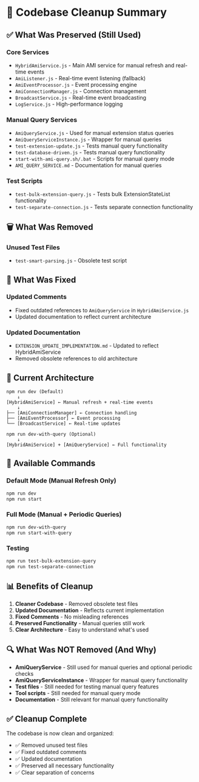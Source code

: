 # 🧹 Codebase Cleanup Summary

## ✅ **What Was Preserved (Still Used)**

### **Core Services**
- `HybridAmiService.js` - Main AMI service for manual refresh and real-time events
- `AmiListener.js` - Real-time event listening (fallback)
- `AmiEventProcessor.js` - Event processing engine
- `AmiConnectionManager.js` - Connection management
- `BroadcastService.js` - Real-time event broadcasting
- `LogService.js` - High-performance logging

### **Manual Query Services**
- `AmiQueryService.js` - Used for manual extension status queries
- `AmiQueryServiceInstance.js` - Wrapper for manual queries
- `test-extension-update.js` - Tests manual query functionality
- `test-database-driven.js` - Tests manual query functionality
- `start-with-ami-query.sh/.bat` - Scripts for manual query mode
- `AMI_QUERY_SERVICE.md` - Documentation for manual queries

### **Test Scripts**
- `test-bulk-extension-query.js` - Tests bulk ExtensionStateList functionality
- `test-separate-connection.js` - Tests separate connection functionality

## 🗑️ **What Was Removed**

### **Unused Test Files**
- `test-smart-parsing.js` - Obsolete test script

## 🔧 **What Was Fixed**

### **Updated Comments**
- Fixed outdated references to `AmiQueryService` in `HybridAmiService.js`
- Updated documentation to reflect current architecture

### **Updated Documentation**
- `EXTENSION_UPDATE_IMPLEMENTATION.md` - Updated to reflect HybridAmiService
- Removed obsolete references to old architecture

## 🎯 **Current Architecture**

```
npm run dev (Default)
    ↓
[HybridAmiService] ← Manual refresh + real-time events
    ↓
├── [AmiConnectionManager] ← Connection handling
├── [AmiEventProcessor] ← Event processing
└── [BroadcastService] ← Real-time updates

npm run dev-with-query (Optional)
    ↓
[HybridAmiService] + [AmiQueryService] ← Full functionality
```

## 🚀 **Available Commands**

### **Default Mode (Manual Refresh Only)**
```bash
npm run dev
npm run start
```

### **Full Mode (Manual + Periodic Queries)**
```bash
npm run dev-with-query
npm run start-with-query
```

### **Testing**
```bash
npm run test-bulk-extension-query
npm run test-separate-connection
```

## 📊 **Benefits of Cleanup**

1. **Cleaner Codebase** - Removed obsolete test files
2. **Updated Documentation** - Reflects current implementation
3. **Fixed Comments** - No misleading references
4. **Preserved Functionality** - Manual queries still work
5. **Clear Architecture** - Easy to understand what's used

## 🔍 **What Was NOT Removed (And Why)**

- **AmiQueryService** - Still used for manual queries and optional periodic checks
- **AmiQueryServiceInstance** - Wrapper for manual query functionality
- **Test files** - Still needed for testing manual query features
- **Tool scripts** - Still needed for manual query mode
- **Documentation** - Still relevant for manual query functionality

## ✅ **Cleanup Complete**

The codebase is now clean and organized:
- ✅ Removed unused test files
- ✅ Fixed outdated comments
- ✅ Updated documentation
- ✅ Preserved all necessary functionality
- ✅ Clear separation of concerns
